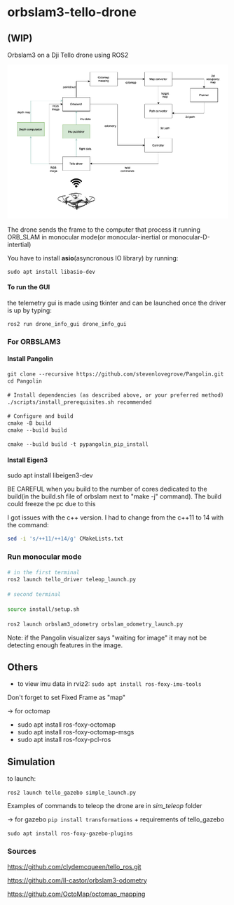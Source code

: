 # orbslam3-tello-drone 

## (WIP)

Orbslam3 on a Dji Tello drone using ROS2

<p align="center">
  <img src="/docs/nodes_structure_drone.png" width="700">
</p>

The drone sends the frame to the computer that process it running ORB_SLAM in monocular mode(or monocular-inertial or monocular-D-intertial)

You have to install **asio**(asyncronous IO library) by running:

```
sudo apt install libasio-dev
```

#### To run the GUI

the telemetry gui is made using tkinter and can be launched once the driver is up by typing:

```
ros2 run drone_info_gui drone_info_gui
```



### For ORBSLAM3

#### Install Pangolin

```shell
git clone --recursive https://github.com/stevenlovegrove/Pangolin.git
cd Pangolin

# Install dependencies (as described above, or your preferred method)
./scripts/install_prerequisites.sh recommended

# Configure and build
cmake -B build
cmake --build build

cmake --build build -t pypangolin_pip_install

``` 

#### Install Eigen3

sudo apt install libeigen3-dev


BE CAREFUL when you build to the number of cores dedicated to the build(in the build.sh file of orbslam next to "make -j" command). The build could freeze the pc due to this

I got issues with the c++ version. I had to change from the c++11 to 14 with the command: 

```bash
sed -i 's/++11/++14/g' CMakeLists.txt
```

### Run monocular mode

```bash
# in the first terminal
ros2 launch tello_driver teleop_launch.py

# second terminal

source install/setup.sh

ros2 launch orbslam3_odometry orbslam_odometry_launch.py

```

Note: if the Pangolin visualizer says "waiting for image" it may not be detecting enough features in the image.

## Others

- to view imu data in rviz2:
```sudo apt install ros-foxy-imu-tools```

Don't forget to set Fixed Frame as "map"

-> for octomap

- sudo apt install ros-foxy-octomap
- sudo apt install ros-foxy-octomap-msgs
- sudo apt install ros-foxy-pcl-ros


## Simulation

to launch:

```ros2 launch tello_gazebo simple_launch.py```

Examples of commands to teleop the drone are in *sim_teleop* folder

-> for gazebo
```pip install transformations``` + requirements of tello_gazebo

```sudo apt install ros-foxy-gazebo-plugins```


### Sources 

https://github.com/clydemcqueen/tello_ros.git 

https://github.com/Il-castor/orbslam3-odometry

https://github.com/OctoMap/octomap_mapping
